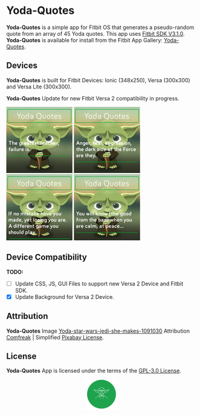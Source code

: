 # Yoda-Quotes
**Yoda-Quotes** is a simple app for Fitbit OS that generates a pseudo-random quote from an array of 45 Yoda quotes. This app uses [Fitbit SDK V3.1.0](https://github.com/Fitbit). **Yoda-Quotes** is available for install from the Fitbit App Gallery: [Yoda-Quotes](https://gallery.fitbit.com/details/001f0feb-9bf0-49db-88ed-10010b4e862b).

## Devices
**Yoda-Quotes** is built for Fitbit Devices: Ionic (348x250), Versa (300x300) and Versa Lite (300x300).

**Yoda-Quotes** Update for new Fitbit Versa 2 compatibility in progress.

<p align="left">
  <img width="175" height="175" src=./screenshots/yoda-quotes-versa.png>
  <img width="175" height="175" src=./screenshots/yoda-quotes-versa-lite.png>
  <img width="175" height="175" src=./screenshots/yoda-quotes-versa-1.png>
  <img width="175" height="175" src=./screenshots/yoda-quotes-versa-2.png>
</p>

## Device Compatibility
**TODO:**
- [ ] Update CSS, JS, GUI Files to support new Versa 2 Device and Fitbit SDK.
- [x] Update Background for Versa 2 Device.

## Attribution
**Yoda-Quotes** Image [Yoda-star-wars-jedi-she-makes-1091030](https://pixabay.com/illustrations/yoda-star-wars-jedi-she-makes-1091030/) Attribution [Comfreak](https://pixabay.com/users/comfreak-51581/) | Simplified [Pixabay License](https://pixabay.com/service/license/).

## License
**Yoda-Quotes** App is licensed under the terms of the [GPL-3.0 License](/LICENSE). 

<p align="middle">
<img width="80" height="80" src=./resources/icon.png>
</p>
